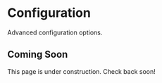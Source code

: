 # Configuration

Advanced configuration options.

## Coming Soon

This page is under construction. Check back soon!
